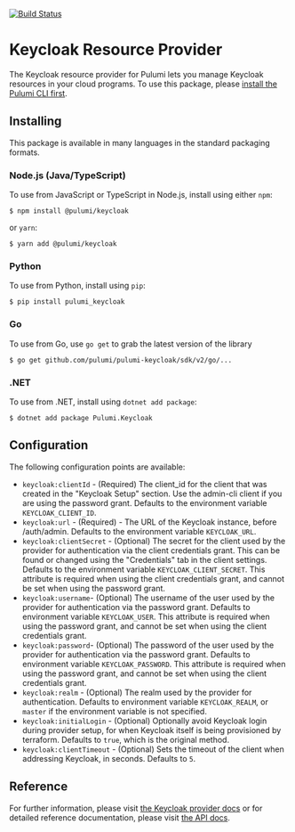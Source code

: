 [![Build Status](https://travis-ci.com/pulumi/pulumi-keycloak.svg?token=eHg7Zp5zdDDJfTjY8ejq&branch=master)](https://travis-ci.com/pulumi/pulumi-keycloak)

# Keycloak Resource Provider

The Keycloak resource provider for Pulumi lets you manage Keycloak resources in your cloud programs. To use
this package, please [install the Pulumi CLI first](https://www.mailgun.com//).

## Installing

This package is available in many languages in the standard packaging formats.

### Node.js (Java/TypeScript)

To use from JavaScript or TypeScript in Node.js, install using either `npm`:

    $ npm install @pulumi/keycloak

or `yarn`:

    $ yarn add @pulumi/keycloak

### Python

To use from Python, install using `pip`:

    $ pip install pulumi_keycloak

### Go

To use from Go, use `go get` to grab the latest version of the library

    $ go get github.com/pulumi/pulumi-keycloak/sdk/v2/go/...

### .NET

To use from .NET, install using `dotnet add package`:

    $ dotnet add package Pulumi.Keycloak

## Configuration

The following configuration points are available:

- `keycloak:clientId` - (Required) The client_id for the client that was created in the "Keycloak Setup" section. 
  Use the admin-cli client if you are using the password grant. Defaults to the environment variable `KEYCLOAK_CLIENT_ID`.
- `keycloak:url` - (Required) - The URL of the Keycloak instance, before /auth/admin. Defaults to the environment 
  variable `KEYCLOAK_URL`.
- `keycloak:clientSecret` - (Optional) The secret for the client used by the provider for authentication via the client
  credentials grant. This can be found or changed using the "Credentials" tab in the client settings. Defaults to the 
  environment variable `KEYCLOAK_CLIENT_SECRET`. This attribute is required when using the client credentials grant,
  and cannot be set when using the password grant.
- `keycloak:username`- (Optional) The username of the user used by the provider for authentication via the password grant.
  Defaults to environment variable `KEYCLOAK_USER`. This attribute is required when using the password grant, and cannot 
  be set when using the client credentials grant.
- `keycloak:password`- (Optional) The password of the user used by the provider for authentication via the password grant. Defaults to 
  environment variable `KEYCLOAK_PASSWORD`. This attribute is required when using the password grant, and cannot be set when
  using the client credentials grant.
- `keycloak:realm` - (Optional) The realm used by the provider for authentication. Defaults to environment variable 
  `KEYCLOAK_REALM`, or `master` if the environment variable is not specified.
- `keycloak:initialLogin` - (Optional) Optionally avoid Keycloak login during provider setup, for when Keycloak itself 
  is being provisioned by terraform. Defaults to `true`, which is the original method.
- `keycloak:clientTimeout` - (Optional) Sets the timeout of the client when addressing Keycloak, in seconds. Defaults to `5`.

## Reference

For further information, please visit [the Keycloak provider docs](https://www.pulumi.com/docs/intro/cloud-providers/keycloak) or for detailed reference documentation, please visit [the API docs](https://www.pulumi.com/docs/reference/pkg/keycloak).

